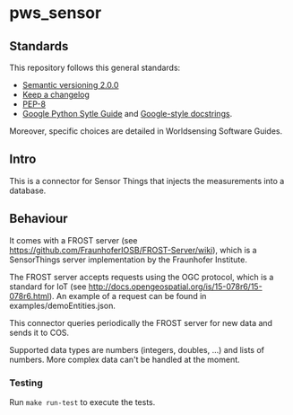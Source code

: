 pws_sensor
=============================

Standards
---------

This repository follows this general standards:
- [Semantic versioning 2.0.0](https://semver.com)
- [Keep a changelog](https://keepachangelog.com/en/1.0.0/)
- [PEP-8](https://www.python.org/dev/peps/pep-0008/)
- [Google Python Sytle Guide](https://google.github.io/styleguide/pyguide.html) and [Google-style docstrings](http://sphinxcontrib-napoleon.readthedocs.io/en/latest/example_google.html).

Moreover, specific choices are detailed in Worldsensing Software Guides.


Intro
-----

This is a connector for Sensor Things that injects the measurements into a database.

Behaviour
---------

It comes with a FROST server (see https://github.com/FraunhoferIOSB/FROST-Server/wiki), which is a SensorThings 
server implementation by the Fraunhofer Institute. 

The FROST server accepts requests using the OGC protocol, which is a standard for IoT 
(see http://docs.opengeospatial.org/is/15-078r6/15-078r6.html).
An example of a request can be found in examples/demoEntities.json.

This connector queries periodically the FROST server for new data and sends it to COS.

Supported data types are numbers (integers, doubles, ...) and lists of numbers. More complex data can't be handled
at the moment.


### Testing

Run `make run-test` to execute the tests.

